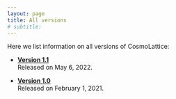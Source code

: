 ```yaml
---
layout: page
title: All versions
# subtitle:
---
```


Here we list information on all versions of CosmoLattice:

- <b><a href="../version11">Version 1.1</a></b> <br>
  Released on May 6, 2022.
  
- <b><a href="../version10">Version 1.0</a></b> <br>
  Released on February 1, 2021.